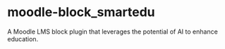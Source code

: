 # moodle-block_smartedu
A Moodle LMS block plugin that leverages the potential of AI to enhance education.
